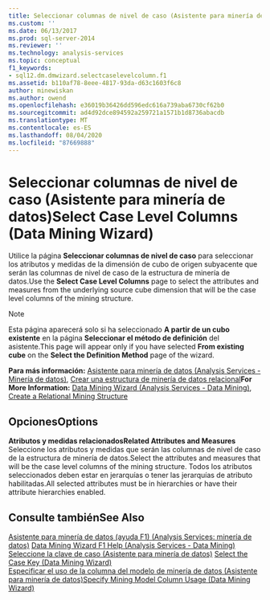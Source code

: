 ```yaml
---
title: Seleccionar columnas de nivel de caso (Asistente para minería de datos) | Microsoft Docs
ms.custom: ''
ms.date: 06/13/2017
ms.prod: sql-server-2014
ms.reviewer: ''
ms.technology: analysis-services
ms.topic: conceptual
f1_keywords:
- sql12.dm.dmwizard.selectcaselevelcolumn.f1
ms.assetid: b110af78-8eee-4817-93da-d63c1603f6c8
author: minewiskan
ms.author: owend
ms.openlocfilehash: e36019b36426dd596edc616a739aba6730cf62b0
ms.sourcegitcommit: ad4d92dce894592a259721a1571b1d8736abacdb
ms.translationtype: MT
ms.contentlocale: es-ES
ms.lasthandoff: 08/04/2020
ms.locfileid: "87669888"
---
```

# <a name="select-case-level-columns-data-mining-wizard"></a><span data-ttu-id="30767-102">Seleccionar columnas de nivel de caso (Asistente para minería de datos)</span><span class="sxs-lookup"><span data-stu-id="30767-102">Select Case Level Columns (Data Mining Wizard)</span></span>
  <span data-ttu-id="30767-103">Utilice la página **Seleccionar columnas de nivel de caso** para seleccionar los atributos y medidas de la dimensión de cubo de origen subyacente que serán las columnas de nivel de caso de la estructura de minería de datos.</span><span class="sxs-lookup"><span data-stu-id="30767-103">Use the **Select Case Level Columns** page to select the attributes and measures from the underlying source cube dimension that will be the case level columns of the mining structure.</span></span>  
  
> [!NOTE]  
>  <span data-ttu-id="30767-104">Esta página aparecerá solo si ha seleccionado **A partir de un cubo existente** en la página **Seleccionar el método de definición** del asistente.</span><span class="sxs-lookup"><span data-stu-id="30767-104">This page will appear only if you have selected **From existing cube** on the **Select the Definition Method** page of the wizard.</span></span>  
  
 <span data-ttu-id="30767-105">**Para más información:** [Asistente para minería de datos &#40;Analysis Services - Minería de datos&#41;](data-mining/data-mining-wizard-analysis-services-data-mining.md), [Crear una estructura de minería de datos relacional](data-mining/create-a-relational-mining-structure.md)</span><span class="sxs-lookup"><span data-stu-id="30767-105">**For More Information:** [Data Mining Wizard &#40;Analysis Services - Data Mining&#41;](data-mining/data-mining-wizard-analysis-services-data-mining.md), [Create a Relational Mining Structure](data-mining/create-a-relational-mining-structure.md)</span></span>  
  
## <a name="options"></a><span data-ttu-id="30767-106">Opciones</span><span class="sxs-lookup"><span data-stu-id="30767-106">Options</span></span>  
 <span data-ttu-id="30767-107">**Atributos y medidas relacionados**</span><span class="sxs-lookup"><span data-stu-id="30767-107">**Related Attributes and Measures**</span></span>  
 <span data-ttu-id="30767-108">Seleccione los atributos y medidas que serán las columnas de nivel de caso de la estructura de minería de datos.</span><span class="sxs-lookup"><span data-stu-id="30767-108">Select the attributes and measures that will be the case level columns of the mining structure.</span></span> <span data-ttu-id="30767-109">Todos los atributos seleccionados deben estar en jerarquías o tener las jerarquías de atributo habilitadas.</span><span class="sxs-lookup"><span data-stu-id="30767-109">All selected attributes must be in hierarchies or have their attribute hierarchies enabled.</span></span>  
  
## <a name="see-also"></a><span data-ttu-id="30767-110">Consulte también</span><span class="sxs-lookup"><span data-stu-id="30767-110">See Also</span></span>  
 <span data-ttu-id="30767-111">[Asistente para minería de datos (ayuda F1) &#40;Analysis Services: minería de datos&#41;](data-mining-wizard-f1-help-analysis-services-data-mining.md) </span><span class="sxs-lookup"><span data-stu-id="30767-111">[Data Mining Wizard F1 Help &#40;Analysis Services - Data Mining&#41;](data-mining-wizard-f1-help-analysis-services-data-mining.md) </span></span>  
 <span data-ttu-id="30767-112">[Seleccione la clave de caso &#40;Asistente para minería de datos&#41;](select-the-case-key-data-mining-wizard.md) </span><span class="sxs-lookup"><span data-stu-id="30767-112">[Select the Case Key &#40;Data Mining Wizard&#41;](select-the-case-key-data-mining-wizard.md) </span></span>  
 [<span data-ttu-id="30767-113">Especificar el uso de la columna del modelo de minería de datos &#40;Asistente para minería de datos&#41;</span><span class="sxs-lookup"><span data-stu-id="30767-113">Specify Mining Model Column Usage &#40;Data Mining Wizard&#41;</span></span>](specify-mining-model-column-usage-data-mining-wizard.md)  
  
  
